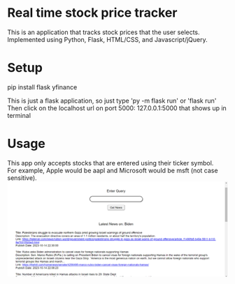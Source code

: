 # Real time stock price tracker
This is an application that tracks stock prices that the user selects.<br>
Implemented using Python, Flask, HTML/CSS, and Javascript/jQuery.<br>
# Setup
pip install flask yfinance<br>

This is just a flask application, so just type 'py -m flask run' or 'flask run'<br>
Then click on the localhost url on port 5000: 127.0.0.1:5000 that shows up in terminal<br>

# Usage
This app only accepts stocks that are entered using their ticker symbol.<br>
For example, Apple would be aapl and Microsoft would be msft (not case sensitive).<br>
![alt text](https://github.com/TheMadBen/news_automation/blob/main/news_automation_ss.png)

